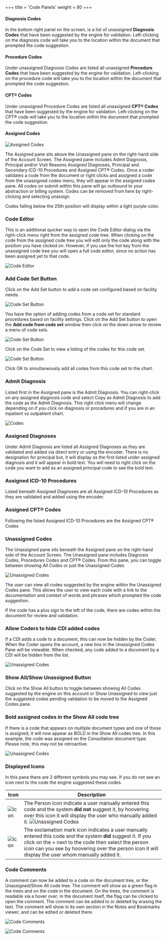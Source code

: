 +++
title = 'Code Panels'
weight = 80
+++

#### Diagnosis Codes

In the bottom right panel on the screen, is a list of unassigned **Diagnosis Codes** that have been suggested
by the engine for validation. Left-clicking on the diagnosis code will take you to the location within the
document that prompted the code suggestion.

#### Procedure Codes

Under unassigned Diagnosis Codes are listed all unassigned **Procedure Codes** that have been suggested
by the engine for validation. Left-clicking on the procedure code will take you to the location within the
document that prompted the code suggestion.

#### CPT® Codes

Under unassigned Procedure Codes are listed all unassigned **CPT® Codes** that have been suggested by
the engine for validation. Left-clicking on the CPT® code will take you to the location within the
document that prompted the code suggestion.

#### Assigned Codes

![Assigned Codes](image-255.jpg)

The Assigned pane sits above the Unassigned pane on the right-hand side of the
Account Screen. The Assigned pane includes Admit Diagnosis, Principal and/or
Visit Reasons Assigned Diagnoses, Principal and Secondary ICD-10 Procedures
and Assigned CPT® Codes. Once a coder validates a code from the document or
right clicks and assigned a code from the unassigned codes menu, they will
appear in the assigned codes pane. All codes on submit within this pane will go
outbound to your abstraction or billing system. Codes can be removed from
here by right-clicking and selecting unassign.

Codes falling below the 25th position will display within a light purple color.

### Code Editor

This is an additional quicker way to open the Code Editor dialog via the right-click menu right from the
assigned code tree. When clicking on the code from the assigned code tree you will edit only the code
along with the position you have clicked on. However, if you use the hot key from the unassigned code
tree you will open a full code editor, since no action has been assigned yet to that code.

![Code Editor](image-256.jpg)

### Add Code Set Button

Click on the Add Set button to add a code set configured based on facility needs.

![Code Set Button](image-257.jpg)

You have the option of adding codes from a code set for standard procedures based on facility settings.
Click on the Add Set button to open the **Add code from code set** window then click on the down arrow to
review a menu of code sets.

![Code Set Button](image-258.png)

Click on the Code Set to view a listing of the codes for this code set.

![Code Set Button](image-259.png)

Click OK to simultaneously add all codes from this code set to the chart.

### Admit Diagnosis

Listed first in the Assigned pane is the Admit Diagnosis. You can right-click
on any assigned diagnosis code and select Copy as Admit Diagnosis to add
the code as the Admit Diagnosis. This right click menu will change
depending on if you click on diagnosis or procedures and if you are in an
inpatient vs outpatient chart.

![Codes](image-260.jpg)

### Assigned Diagnoses

Under Admit Diagnosis are listed all Assigned Diagnoses as they are
validated and added via direct entry or using the encoder. There is no
designation for principal but, it will display as the first listed under assigned
diagnosis and it will appear in bold text. You will need to right click on the code you want to add as an
assigned principal code to see the bold text.

### Assigned ICD-10 Procedures

Listed beneath Assigned Diagnoses are all Assigned ICD-10 Procedures as they are validated and added
using the encoder.

### Assigned CPT® Codes

Following the listed Assigned ICD-10 Procedures are the Assigned CPT® Codes

### Unassigned Codes

The Unassigned pane sits beneath the Assigned pane on the right-hand side of the Account Screen. The
Unassigned pane includes Diagnosis Codes, Procedures Codes and CPT® Codes. From this pane, you can toggle
between showing All Codes or just the Unassigned Codes

![Unassigned Codes](image-264.jpg)

The user can view all codes suggested by the engine within the Unassigned Codes pane. This allows the 
user to view each code with a link to the documentation and context of words and phrases which prompted
the code suggestion.

If the code has a plus sign to the left of the code, there are codes within the document for review
and validation.

### Allow Coders to hide CDI added codes

If a CDI adds a code to a document, this can now be hidden by the
Coder. When the Coder opens the account, a new box in the
Unassigned Codes Pane will be viewable. When checked, any code
added to a document by a CDI will be hidden from the list.

![Unassigned Codes](image-265.jpg)

### Show All/Show Unassigned Button

Click on the Show All button to toggle between showing All Codes suggested by the engine on this
account or Show Unassigned to view just the suggested codes pending validation to be moved to the
Assigned Codes pane.

### Bold assigned codes in the Show All code tree

If there is a code that appears on multiple document types and one of those is assigned, it will now appear as BOLD
in the Show All codes tree. In this example, the code was assigned on the Consultation document type. Please
note, this may not be retroactive.

![Unassigned Codes](image-261.jpg)

### Displayed Icons

In this pane there are 2 different symbols you may see. If you do not see an icon next to the code the
engine suggested these codes.

| Icon                     | Description |
| ------------------------ | ----------- |
| ![Icon](person.png)      | The Person icon indicate a user manually entered this code and the system **did not** suggest it, by hoovering over this icon it will display the user who manually added it. ![Unassigned Codes](image-262.jpg) |
| ![Icon](exclamation.png) | The exclamation mark icon indicates a user manually entered this code and the system **did** suggest it. If you click on the + next to the code then select the person icon can you see by hoovering over the person icon it will display the user whom manually added it. |

### Code Comments

A comment can now be added to a code on the document tree, or the Unassigned/Show All code tree. The
comment will show as a green flag in the trees and on the code in the document. On the trees, the comment is
readable via a hover over; in the document itself, the flag can be clicked to open the comment. The comment can
be added to or deleted by erasing the text. The comment will show in its own section in the Notes and Bookmarks
viewer, and can be edited or deleted there.

![Code Comments](image-266.jpg)

![Code Comments](image-267.jpg)

